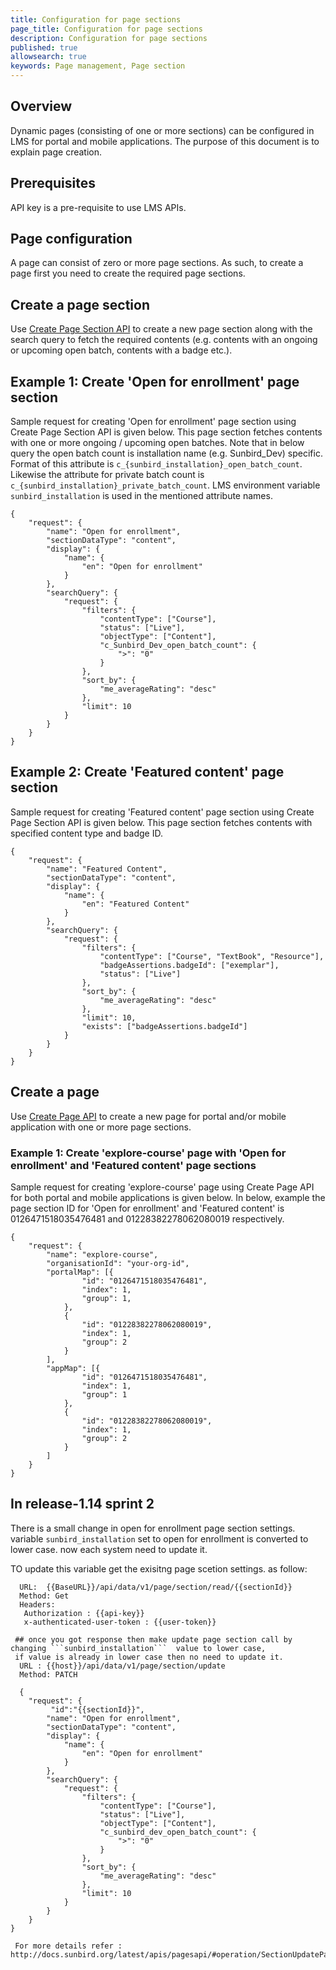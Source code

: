 ```yaml
---
title: Configuration for page sections 
page_title: Configuration for page sections
description: Configuration for page sections
published: true
allowsearch: true
keywords: Page management, Page section
---
```

## Overview
Dynamic pages (consisting of one or more sections) can be configured in LMS for portal and mobile applications. The purpose of this document is to explain page creation.

## Prerequisites
API key is a pre-requisite to use LMS APIs.

## Page configuration
A page can consist of zero or more page sections. As such, to create a page first you need to create the required page sections.

## Create a page section
Use [Create Page Section API](http://docs.sunbird.org/latest/apis/pagesapi/#operation/SectionCreatePost) to create a new page section along with the search query to fetch the required contents (e.g. contents with an ongoing or upcoming open batch, contents with a badge etc.).

## Example 1: Create 'Open for enrollment' page section
Sample request for creating 'Open for enrollment' page section using Create Page Section API is given below. This page section fetches contents with one or more ongoing / upcoming open batches. Note that in below query the open batch count is installation name (e.g. Sunbird_Dev) specific. Format of this attribute is ```c_{sunbird_installation}_open_batch_count```. Likewise the attribute for private batch count is ```c_{sunbird_installation}_private_batch_count```. LMS environment variable ```sunbird_installation``` is used in the mentioned attribute names.

```
{
    "request": {
        "name": "Open for enrollment",
        "sectionDataType": "content",
        "display": {
            "name": {
                "en": "Open for enrollment"
            }
        },
        "searchQuery": {
            "request": {
                "filters": {
                    "contentType": ["Course"],
                    "status": ["Live"],
                    "objectType": ["Content"],
                    "c_Sunbird_Dev_open_batch_count": {
                        ">": "0"
                    }
                },
                "sort_by": {
                    "me_averageRating": "desc"
                },
                "limit": 10
            }
        }
    }
}
```
## Example 2: Create 'Featured content' page section
Sample request for creating 'Featured content' page section using Create Page Section API is given below. This page section fetches contents with specified content type and badge ID.
```
{
    "request": {
        "name": "Featured Content",
        "sectionDataType": "content",
        "display": {
            "name": {
                "en": "Featured Content"
            }
        },
        "searchQuery": {
            "request": {
                "filters": {
                    "contentType": ["Course", "TextBook", "Resource"],
                    "badgeAssertions.badgeId": ["exemplar"],
                    "status": ["Live"]
                },
                "sort_by": {
                    "me_averageRating": "desc"
                },
                "limit": 10,
                "exists": ["badgeAssertions.badgeId"]
            }
        }
    }
}
```

## Create a page
Use [Create Page API](http://docs.sunbird.org/latest/apis/pagesapi/#operation/CreatePost) to create a new page for portal and/or mobile application with one or more page sections.

### Example 1: Create 'explore-course' page with 'Open for enrollment' and 'Featured content' page sections
Sample request for creating 'explore-course' page using Create Page API for both portal and mobile applications is given below. In below, example the page section ID for 'Open for enrollment' and 'Featured content' is 0126471518035476481 and 01228382278062080019 respectively.
```
{
    "request": {
        "name": "explore-course",
        "organisationId": "your-org-id",
        "portalMap": [{
                "id": "0126471518035476481",
                "index": 1,
                "group": 1,
            },
            {
                "id": "01228382278062080019",
                "index": 1,
                "group": 2
            }
        ],
        "appMap": [{
                "id": "0126471518035476481",
                "index": 1,
                "group": 1
            },
            {
                "id": "01228382278062080019",
                "index": 1,
                "group": 2
            }
        ]
    }
}
```

## In release-1.14 sprint 2
 There is a small change in open for enrollment page section settings. variable ```sunbird_installation``` set to open for enrollment is converted to lower case. now each system need to update it.

 TO update this variable get the exisitng page scetion settings. as follow:
```
  URL:  {{BaseURL}}/api/data/v1/page/section/read/{{sectionId}}
  Method: Get
  Headers: 
   Authorization : {{api-key}}
   x-authenticated-user-token : {{user-token}}
   
 ## once you got response then make update page section call by changing ```sunbird_installation```  value to lower case,
 if value is already in lower case then no need to update it.
  URL : {{host}}/api/data/v1/page/section/update
  Method: PATCH
  
  {
    "request": {
         "id":"{{sectionId}}",
        "name": "Open for enrollment",
        "sectionDataType": "content",
        "display": {
            "name": {
                "en": "Open for enrollment"
            }
        },
        "searchQuery": {
            "request": {
                "filters": {
                    "contentType": ["Course"],
                    "status": ["Live"],
                    "objectType": ["Content"],
                    "c_sunbird_dev_open_batch_count": {
                        ">": "0"
                    }
                },
                "sort_by": {
                    "me_averageRating": "desc"
                },
                "limit": 10
            }
        }
    }
}

 For more details refer : http://docs.sunbird.org/latest/apis/pagesapi/#operation/SectionUpdatePatch
```
